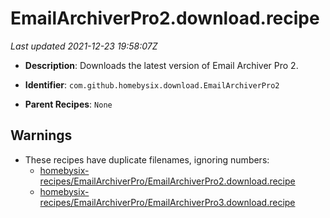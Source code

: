 # EmailArchiverPro2.download.recipe

_Last updated 2021-12-23 19:58:07Z_

- **Description**: Downloads the latest version of Email Archiver Pro 2.

- **Identifier**: `com.github.homebysix.download.EmailArchiverPro2`

- **Parent Recipes**: `None`

## Warnings

- These recipes have duplicate filenames, ignoring numbers:
    - [homebysix-recipes/EmailArchiverPro/EmailArchiverPro2.download.recipe](/autopkg-dupe-tracker/homebysix-recipes/EmailArchiverPro/EmailArchiverPro2.download.recipe)
    - [homebysix-recipes/EmailArchiverPro/EmailArchiverPro3.download.recipe](/autopkg-dupe-tracker/homebysix-recipes/EmailArchiverPro/EmailArchiverPro3.download.recipe)